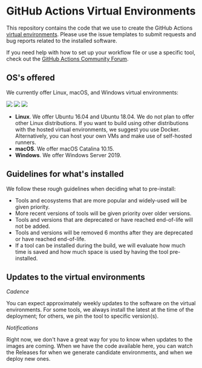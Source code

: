 # GitHub Actions Virtual Environments
This repository contains the code that we use to create the GitHub Actions [virtual environments](https://help.github.com/en/articles/software-in-virtual-environments-for-github-actions).
Please use the issue templates to submit requests and bug reports related to the installed software.

If you need help with how to set up your workflow file or use a specific tool, 
check out the [GitHub Actions Community Forum](https://github.community/t5/GitHub-Actions/bd-p/actions).

## OS's offered
We currently offer Linux, macOS, and Windows virtual environments:

[![](https://actionvirtualenvironmentsstatus.azurewebsites.net/api/status?imageName=Ubuntu18&badge=1)](https://actionvirtualenvironmentsstatus.azurewebsites.net/api/status?imageName=Ubuntu18&redirect=1)
[![](https://actionvirtualenvironmentsstatus.azurewebsites.net/api/status?imageName=Ubuntu16&badge=1)](https://actionvirtualenvironmentsstatus.azurewebsites.net/api/status?imageName=Ubuntu16&redirect=1)
[![](https://actionvirtualenvironmentsstatus.azurewebsites.net/api/status?imageName=windows-2019-vs2019&badge=1)](https://actionvirtualenvironmentsstatus.azurewebsites.net/api/status?imageName=windows-2019-vs2019&redirect=1)

- **Linux**. We offer Ubuntu 16.04 and Ubuntu 18.04. We do not plan to offer other Linux distributions. If you want to build using other distributions with the hosted virtual environments, we suggest you use Docker. Alternatively, you can host your own VMs and make use of self-hosted runners. 
- **macOS**. We offer macOS Catalina 10.15.
- **Windows**. We offer Windows Server 2019.

## Guidelines for what's installed
We follow these rough guidelines when deciding what to pre-install:

- Tools and ecosystems that are more popular and widely-used will be given priority.
- More recent versions of tools will be given priority over older versions.
- Tools and versions that are deprecated or have reached end-of-life will not be added.
- Tools and versions will be removed 6 months after they are deprecated or have reached end-of-life.
- If a tool can be installed during the build, we will evaluate how much time is saved
and how much space is used by having the tool pre-installed.

## Updates to the virtual environments
_Cadence_

You can expect approximately weekly updates to the software on the virtual environments.
For some tools, we always install the latest at the time of the deployment; for others,
we pin the tool to specific version(s).

_Notifications_

Right now, we don't have a great way for you to know when updates to the images are coming.
When we have the code available here, you can watch the Releases for when we generate
candidate environments, and when we deploy new ones.

